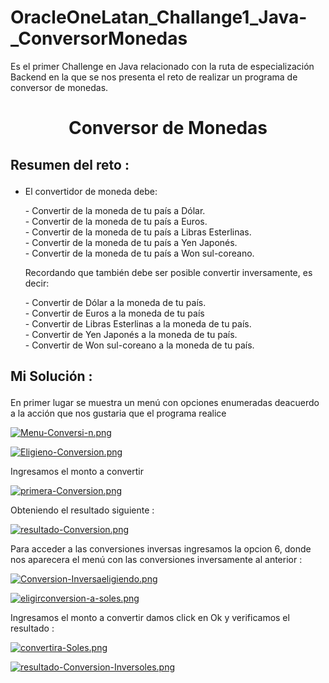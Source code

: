# OracleOneLatan_Challange1_Java-_ConversorMonedas
Es el primer Challenge en Java relacionado con la ruta de especialización Backend en la que se nos presenta el reto de realizar un programa de conversor de monedas.
<h1 align="center"> Conversor de Monedas  </h1>

<h2><p><b> Resumen del reto : </b> </p></h2>

<ul>
 <li>El convertidor de moneda debe:</li>
 <p> - Convertir de la moneda de tu país a Dólar.<br> 
     - Convertir de la moneda de tu país  a Euros.<br>
     - Convertir de la moneda de tu país  a Libras Esterlinas. <br>
     - Convertir de la moneda de tu país  a Yen Japonés.<br>
     - Convertir de la moneda de tu país  a Won sul-coreano.<br>
 </p>
 <p> Recordando que también debe ser posible convertir inversamente, es decir:</p>
 <p>
        - Convertir de Dólar a la moneda de tu país. <br>
        - Convertir de Euros a la moneda de tu país  <br>
        - Convertir de Libras Esterlinas a la moneda de tu país. <br>
        - Convertir de Yen Japonés a la moneda de tu país. <br>
        - Convertir de Won sul-coreano a la moneda de tu país.
 </p>
</ul>
<h2><p><b> Mi Solución : </b> </p></h2>

<P> En primer lugar se muestra un menú con opciones enumeradas deacuerdo a la acción que nos gustaria que el programa realice </p>

[![Menu-Conversi-n.png](https://i.postimg.cc/m2GZh4KQ/Menu-Conversi-n.png)](https://postimg.cc/9zJHN6mM)

[![Eligieno-Conversion.png](https://i.postimg.cc/sxgc4qNK/Eligieno-Conversion.png)](https://postimg.cc/1nbw9CPN)

<p> Ingresamos el monto a convertir </b>

[![primera-Conversion.png](https://i.postimg.cc/6pWMW70F/primera-Conversion.png)](https://postimg.cc/qzFsQvWG)

<p> Obteniendo el resultado siguiente : </p>

[![resultado-Conversion.png](https://i.postimg.cc/yNzc12sx/resultado-Conversion.png)](https://postimg.cc/hXpfMyJR)

<p> Para acceder a las conversiones inversas ingresamos la opcion 6, donde nos aparecera el menú con las conversiones inversamente al anterior : <p>

[![Conversion-Inversaeligiendo.png](https://i.postimg.cc/mkRFR9sn/Conversion-Inversaeligiendo.png)](https://postimg.cc/sQ624v1P)

[![eligirconversion-a-soles.png](https://i.postimg.cc/tRMLSGhL/eligirconversion-a-soles.png)](https://postimg.cc/QVc4CPYb)

<p>Ingresamos el monto a convertir damos click en Ok y verificamos el resultado : </p>

[![convertira-Soles.png](https://i.postimg.cc/fy829mM3/convertira-Soles.png)](https://postimg.cc/q6Cxfth0)

[![resultado-Conversion-Inversoles.png](https://i.postimg.cc/ZRS47tp8/resultado-Conversion-Inversoles.png)](https://postimg.cc/FfDMz6Pz)


